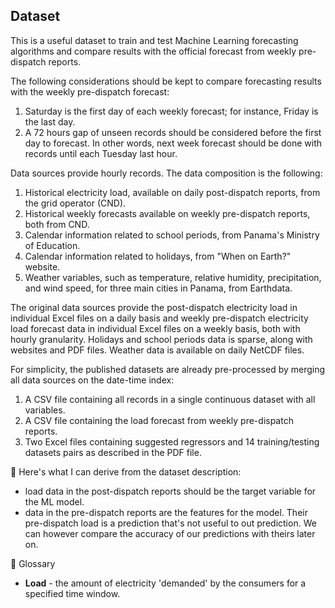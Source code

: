 ## Dataset
This is a useful dataset to train and test Machine Learning forecasting algorithms and compare results with the official forecast from weekly pre-dispatch reports. 

The following considerations should be kept to compare forecasting results with the weekly pre-dispatch forecast:
1. Saturday is the first day of each weekly forecast; for instance, Friday is the last day.
2. A 72 hours gap of unseen records should be considered before the first day to forecast. In other words, next week forecast should be done with records until each Tuesday last hour.

Data sources provide hourly records. The data composition is the following:
1. Historical electricity load, available on daily post-dispatch reports, from the grid operator (CND). 
2. Historical weekly forecasts available on weekly pre-dispatch reports, both from CND.
3. Calendar information related to school periods, from Panama's Ministry of Education.
4. Calendar information related to holidays, from "When on Earth?" website.
5. Weather variables, such as temperature, relative humidity, precipitation, and wind speed, for three main cities in Panama, from Earthdata.

The original data sources provide the post-dispatch electricity load in individual Excel files on a daily basis and weekly pre-dispatch electricity load forecast data in individual Excel files on a weekly basis, both with hourly granularity. Holidays and school periods data is sparse, along with websites and PDF files. Weather data is available on daily NetCDF files. 

For simplicity, the published datasets are already pre-processed by merging all data sources on the date-time index: 
1. A CSV file containing all records in a single continuous dataset with all variables.
2. A CSV file containing the load forecast from weekly pre-dispatch reports.
3. Two Excel files containing suggested regressors and 14 training/testing datasets pairs as described in the PDF file.


🤖 Here's what I can derive from the dataset description:
* load data in the post-dispatch reports should be the target variable for the ML model.
* data in the pre-dispatch reports are the features for the model. Their pre-dispatch load is a prediction that's not useful to out prediction. We can however compare the accuracy of our predictions with theirs later on.

📗 Glossary
* **Load** - the amount of electricity 'demanded' by the consumers for a specified time window. 